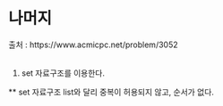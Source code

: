 <h1>나머지</h1>
출처 : https://www.acmicpc.net/problem/3052 <br><br>

1. set 자료구조를 이용한다. <br>

** set 자료구조
list와 달리 중복이 허용되지 않고, 순서가 없다.
